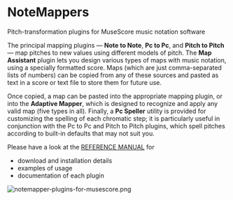 # NoteMappers
Pitch-transformation plugins for MuseScore music notation software

The principal mapping plugins  —  **Note to Note**, **Pc to Pc**, and **Pitch to Pitch** —  map pitches to new values using different models of pitch. The **Map Assistant** plugin lets you design various types of maps with music notation, using a specially formatted score. Maps (which are just comma-separated lists of numbers) can be copied from any of these sources and pasted as text in a score or text file to store them for future use.

Once copied, a map can be pasted into the appropriate mapping plugin, or into the **Adaptive Mapper**, which is designed to recognize and apply any valid map (five types in all). Finally, a **Pc Speller** utility is provided for customizing the spelling of each chromatic step; it is particularly useful in conjunction with the Pc to Pc and Pitch to Pitch plugins, which spell pitches according to built-in defaults that may not suit you.

Please have a look at the [REFERENCE MANUAL](https://github.com/diedeno/NoteMappers/blob/master/reference-manual.md) for
- download and installation details
- examples of usage
- documentation of each plugin

![notemapper-plugins-for-musescore.png](https://github.com/paulsantacruz/NoteMappers/blob/master/images/notemapper-plugins-for-musescore.png)

